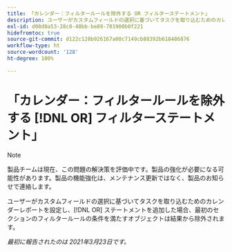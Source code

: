```yaml
---
title: 「カレンダー：フィルタールールを除外する OR フィルターステートメント」
description: ユーザーがカスタムフィールドの選択に基づいてタスクを取り込むためのカレンダーレポートを設定し、OR ステートメントを追加した場合、最初のセクションのフィルタールールの条件を満たすオブジェクトは結果から除外されます。
exl-id: d08d0a53-28c0-48bb-be89-701900b0f221
hidefromtoc: true
source-git-commit: d122c128b926167a00c7149cb88392b618486876
workflow-type: ht
source-wordcount: '128'
ht-degree: 100%

---
```


# 「カレンダー：フィルタールールを除外する [!DNL OR] フィルターステートメント」

>[!NOTE]
>
>製品チームは現在、この問題の解決策を評価中です。製品の強化が必要になる可能性があります。製品の機能強化は、メンテナンス更新ではなく、製品のお知らせで連絡します。

ユーザーがカスタムフィールドの選択に基づいてタスクを取り込むためのカレンダーレポートを設定し、[!DNL OR] ステートメントを追加した場合、最初のセクションのフィルタールールの条件を満たすオブジェクトは結果から除外されます。

_最初に報告されたのは 2021年3月23日です。_
